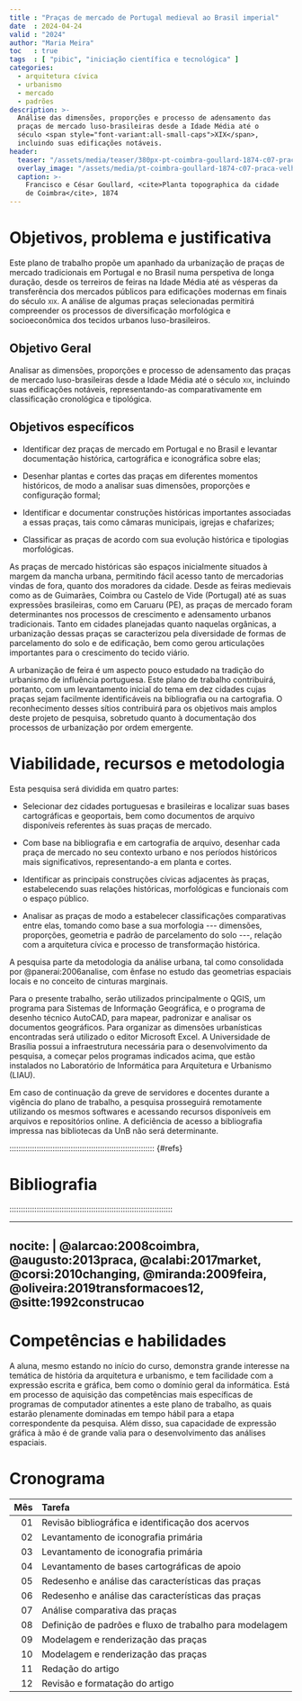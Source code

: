 ```yaml
---
title : "Praças de mercado de Portugal medieval ao Brasil imperial"
date  : 2024-04-24
valid : "2024"
author: "Maria Meira"
toc   : true
tags  : [ "pibic", "iniciação científica e tecnológica" ]
categories: 
  - arquitetura cívica
  - urbanismo
  - mercado
  - padrões
description: >-
  Análise das dimensões, proporções e processo de adensamento das
  praças de mercado luso-brasileiras desde a Idade Média até o
  século <span style="font-variant:all-small-caps">XIX</span>,
  incluindo suas edificações notáveis.
header:
  teaser: "/assets/media/teaser/380px-pt-coimbra-goullard-1874-c07-praca-velha.jpg"
  overlay_image: "/assets/media/pt-coimbra-goullard-1874-c07-praca-velha.jpg"
  caption: >-
    Francisco e César Goullard, <cite>Planta topographica da cidade
    de Coimbra</cite>, 1874
---
```


# Objetivos, problema e justificativa #

<!--5000 caracteres-->

Este plano de trabalho propõe um apanhado da urbanização de praças de
mercado tradicionais em Portugal e no Brasil numa perspetiva de longa
duração, desde os terreiros de feiras na Idade Média até as vésperas da
transferência dos mercados públicos para edificações modernas em finais
do século <span style="font-variant:all-small-caps">XIX</span>. A
análise de algumas praças selecionadas permitirá compreender os
processos de diversificação morfológica e socioeconômica dos tecidos
urbanos luso-brasileiros.

## Objetivo Geral ##

Analisar as dimensões, proporções e processo de adensamento das praças
de mercado luso-brasileiras desde a Idade Média até o século <span
style="font-variant:all-small-caps">XIX</span>, incluindo suas
edificações notáveis, representando-as comparativamente em classificação
cronológica e tipológica.

## Objetivos específicos ##

- Identificar dez praças de mercado em Portugal e no Brasil e levantar
  documentação histórica, cartográfica e iconográfica sobre elas;

- Desenhar plantas e cortes das praças em diferentes momentos
  históricos, de modo a analisar suas dimensões, proporções e
  configuração formal;

- Identificar e documentar construções históricas importantes
  associadas a essas praças, tais como câmaras municipais, igrejas e
  chafarizes;

- Classificar as praças de acordo com sua evolução histórica e
  tipologias morfológicas.

As praças de mercado históricas são espaços inicialmente situados à
margem da mancha urbana, permitindo fácil acesso tanto de mercadorias
vindas de fora, quanto dos moradores da cidade. Desde as feiras
medievais como as de Guimarães, Coimbra ou Castelo de Vide (Portugal)
até as suas expressões brasileiras, como em Caruaru (PE), as praças de
mercado foram determinantes nos processos de crescimento e adensamento
urbanos tradicionais. Tanto em cidades planejadas quanto naquelas
orgânicas, a urbanização dessas praças se caracterizou pela diversidade
de formas de parcelamento do solo e de edificação, bem como gerou
articulações importantes para o crescimento do tecido viário.

A urbanização de feira é um aspecto pouco estudado na tradição do
urbanismo de influência portuguesa. Este plano de trabalho contribuirá,
portanto, com um levantamento inicial do tema em dez cidades cujas
praças sejam facilmente identificáveis na bibliografia ou na
cartografia. O reconhecimento desses sítios contribuirá para os
objetivos mais amplos deste projeto de pesquisa, sobretudo quanto à
documentação dos processos de urbanização por ordem emergente.


# Viabilidade, recursos e metodologia #

<!--4000 caracteres-->

Esta pesquisa será dividida em quatro partes:

- Selecionar dez cidades portuguesas e brasileiras e localizar suas
  bases cartográficas e geoportais, bem como documentos de arquivo
  disponíveis referentes às suas praças de mercado.

- Com base na bibliografia e em cartografia de arquivo, desenhar cada
  praça de mercado no seu contexto urbano e nos períodos históricos mais
  significativos, representando-a em planta e cortes.

- Identificar as principais construções cívicas adjacentes às praças,
  estabelecendo suas relações históricas, morfológicas e funcionais com
  o espaço público.

- Analisar as praças de modo a estabelecer classificações comparativas
  entre elas, tomando como base a sua morfologia --- dimensões,
  proporções, geometria e padrão de parcelamento do solo ---, relação
  com a arquitetura cívica e processo de transformação histórica.

A pesquisa parte da metodologia da análise urbana, tal como consolidada
por @panerai:2006analise, com ênfase no estudo das geometrias espaciais
locais e no conceito de cinturas marginais.

Para o presente trabalho, serão utilizados principalmente o QGIS, um
programa para Sistemas de Informação Geográfica, e o programa de desenho
técnico AutoCAD, para mapear, padronizar e analisar os documentos
geográficos. Para organizar as dimensões urbanísticas encontradas será
utilizado o editor Microsoft Excel. A Universidade de Brasília possui a
infraestrutura necessária para o desenvolvimento da pesquisa, a começar
pelos programas indicados acima, que estão instalados no Laboratório de
Informática para Arquitetura e Urbanismo (LIAU).

Em caso de continuação da greve de servidores e docentes durante a
vigência do plano de trabalho, a pesquisa prosseguirá remotamente
utilizando os mesmos softwares e acessando recursos disponíveis em
arquivos e repositórios online. A deficiência de acesso a bibliografia
impressa nas bibliotecas da UnB não será determinante.

:::::::::::::::::::::::::::::::::::::::::::::::::::::::::::::::: {#refs}

# Bibliografia #
<!--2000 caracteres-->
::::::::::::::::::::::::::::::::::::::::::::::::::::::::::::::::::::::::

---
nocite: |
  @alarcao:2008coimbra, @augusto:2013praca, @calabi:2017market,
  @corsi:2010changing, @miranda:2009feira,
  @oliveira:2019transformacoes12, @sitte:1992construcao
---

# Competências e habilidades #

<!--1000 caracteres-->

A aluna, mesmo estando no início do curso, demonstra grande interesse
na temática de história da arquitetura e urbanismo, e tem facilidade
com a expressão escrita e gráfica, bem como o domínio geral da
informática.
Está em processo de aquisição das competências mais específicas
de programas de computador atinentes a este plano de trabalho,
as quais estarão plenamente dominadas em tempo hábil para a
etapa correspondente da pesquisa.
Além disso, sua capacidade de expressão gráfica à mão é de
grande valia para o desenvolvimento das análises espaciais.

# Cronograma #

| Mês | Tarefa                                                  |
|----:|:--------------------------------------------------------|
|  01 | Revisão bibliográfica e identificação dos acervos       |
|  02 | Levantamento de iconografia primária                    |
|  03 | Levantamento de iconografia primária                    |
|  04 | Levantamento de bases cartográficas de apoio            |
|  05 | Redesenho e análise das características das praças      |
|  06 | Redesenho e análise das características das praças      |
|  07 | Análise comparativa das praças                          |
|  08 | Definição de padrões e fluxo de trabalho para modelagem |
|  09 | Modelagem e renderização das praças                     |
|  10 | Modelagem e renderização das praças                     |
|  11 | Redação do artigo                                       |
|  12 | Revisão e formatação do artigo                          |

